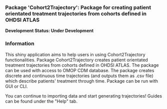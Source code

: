 ### Package 'Cohort2Trajectory':  Package for creating patient orientated treatment trajectories from cohorts defined in OHDSI ATLAS

**Development Status: Under Development**

### Information

This shiny application aims to help users in using Cohort2Trajectory functionalities.
Package Cohort2Trajectory creates patient orientated treatment trajectories from cohorts defined in OHDSI ATLAS. The package can be used with access to OMOP CDM database. The package creates discrete and continuous time trajectories (and outputs them as .csv file) which describe patients' treatment through time. Package can be run with GUI or CLI.

You can continue to importing data and start generating trajectories!
Guides can be found under the "Help" tab.
